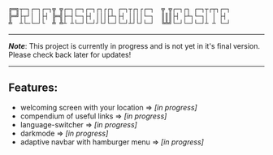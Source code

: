 ```
╔═╗┬─┐┌─┐┌─┐╦ ╦┌─┐┌─┐┌─┐┌┐┌┌┐ ┌─┐┬┌┐┌┌─┐  ╦ ╦┌─┐┌┐ ┌─┐┬┌┬┐┌─┐
╠═╝├┬┘│ │├┤ ╠═╣├─┤└─┐├┤ │││├┴┐├┤ ││││└─┐  ║║║├┤ ├┴┐└─┐│ │ ├┤ 
╩  ┴└─└─┘└  ╩ ╩┴ ┴└─┘└─┘┘└┘└─┘└─┘┴┘└┘└─┘  ╚╩╝└─┘└─┘└─┘┴ ┴ └─┘                                    
```
---                                                                                                                                                                                                      
                                                                                                                                                                                                            
                                                                                                                                                                                                         
***Note***: This project is currently in progress and is not yet in it's final version. Please check back later for updates!

---

## Features:

- welcoming screen with your location => *[in progress]*
- compendium of useful links          => *[in progress]*
- language-switcher                   => *[in progress]*
- darkmode                            => *[in progress]*
- adaptive navbar with hamburger menu => *[in progress]*
